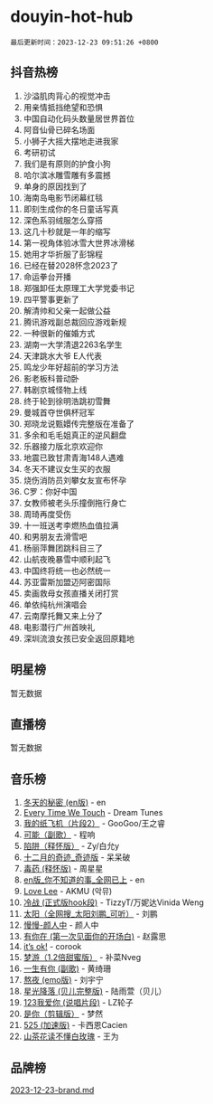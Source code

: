 # douyin-hot-hub

`最后更新时间：2023-12-23 09:51:26 +0800`

## 抖音热榜

1. 沙溢肌肉背心的视觉冲击
1. 用亲情抵挡绝望和恐惧
1. 中国自动化码头数量居世界首位
1. 阿音仙骨已碎名场面
1. 小狮子大摇大摆地走进我家
1. 考研初试
1. 我们是有原则的护食小狗
1. 哈尔滨冰雕雪雕有多震撼
1. 单身的原因找到了
1. 海南岛电影节闭幕红毯
1. 即刻生成你的冬日童话写真
1. 深色系羽绒服怎么穿搭
1. 这几十秒就是一年的缩写
1. 第一视角体验冰雪大世界冰滑梯
1. 她用才华折服了彭锦程
1. 已经在替2028怀念2023了
1. 命运拳台开播
1. 郑强卸任太原理工大学党委书记
1. 四平警事更新了
1. 解清帅和父亲一起做公益
1. 腾讯游戏副总裁回应游戏新规
1. 一种很新的催婚方式
1. 湖南一大学清退2263名学生
1. 天津跳水大爷 E人代表
1. 鸣龙少年好超前的学习方法
1. 影老板科普动卧
1. 韩剧京城怪物上线
1. 终于轮到徐明浩跳初雪舞
1. 曼城首夺世俱杯冠军
1. 郑晓龙说甄嬛传完整版在准备了
1. 多余和毛毛姐真正的逆风翻盘
1. 乐器接力版北京欢迎你
1. 地震已致甘肃青海148人遇难
1. 冬天不建议女生买的衣服
1. 烧伤消防员刘攀女友宣布怀孕
1. C罗：你好中国
1. 女教师被老头乐撞倒拖行身亡
1. 周琦再度受伤
1. 十一班送考李燃热血值拉满
1. 和男朋友去滑雪吧
1. 杨丽萍舞团跳科目三了
1. 山航夜晚暴雪中顺利起飞
1. 中国终将统一也必然统一
1. 苏亚雷斯加盟迈阿密国际
1. 卖画救母女孩直播关闭打赏
1. 单依纯杭州演唱会
1. 云南摩托舞又来上分了
1. 电影潜行广州首映礼
1. 深圳流浪女孩已安全返回原籍地

## 明星榜

暂无数据

## 直播榜

暂无数据

## 音乐榜

1. [冬天的秘密 (en版)](https://sf3-cdn-tos.douyinstatic.com/obj/tos-cn-ve-2774/okIuMHDdzyf3FjGK4Lphe1vfHcQaPIHAg0Z4CR) - en
1. [Every Time We Touch](https://sf3-cdn-tos.douyinstatic.com/obj/tos-cn-ve-2774/ogN6lUKQeBBfEVhIOMikG1CcJjugxk1tztZyhP) - Dream Tunes
1. [我的纸飞机（片段2）](https://sf6-cdn-tos.douyinstatic.com/obj/tos-cn-ve-2774/oM2ZrKcg2CD5AeRB2gkeXOFB1IxAGJdZPazYHf) - GooGoo/王之睿
1. [可能（副歌）](https://sf6-cdn-tos.douyinstatic.com/obj/tos-cn-ve-2774/cde1731888894259b333569393c2fb51) - 程响
1. [陷阱（释怀版）](https://sf6-cdn-tos.douyinstatic.com/obj/tos-cn-ve-2774/oE8C21LeZrzKLDFfQYgMzx4GAIHageG5IzayY7) - Zy/白允y
1. [十二月的奇迹_奇迹版](https://sf3-cdn-tos.douyinstatic.com/obj/tos-cn-ve-2774/oMslvA9FBzGMGHnyUuoiiUjtIAXfMz6tzwByW8) - 呆呆破
1. [毒药 (释怀版)](https://sf3-cdn-tos.douyinstatic.com/obj/tos-cn-ve-2774/oYILMEAzspdZBIzy4frJNB8ZHPHWAhiwowd4Ad) - 周星星
1. [en版_你不知道的事_全网已上](https://sf3-cdn-tos.douyinstatic.com/obj/tos-cn-ve-2774/o4QbYLDezHUtFyDKdF9XfmPhIewaqEQAggj6Cb) - en
1. [Love Lee](https://sf6-cdn-tos.douyinstatic.com/obj/tos-cn-ve-2774/o05GbkJGbCBTdDnMtB0fwOYgkeZp23vrWQDQBS) - AKMU (악뮤)
1. [冷战 (正式版hook段)](https://sf6-cdn-tos.douyinstatic.com/obj/tos-cn-ve-2774/oMuEoiBasWApEMVDgNiI8VAByNmwo5J0pyf8Yx) - TizzyT/万妮达Vinida Weng
1. [太阳（全网搜_太阳刘鹏_可听）](https://sf3-cdn-tos.douyinstatic.com/obj/tos-cn-ve-2774/ogWbyIQnlBFImVbeDocRdCIYtBHlbJXgfZMvgz) - 刘鹏
1. [慢慢-颜人中](https://sf6-cdn-tos.douyinstatic.com/obj/tos-cn-ve-2774/ocjHNfBXdBxQNC8ZGAeoLMFTUgtBg8bkExunDC) - 颜人中
1. [有你在 (第一次见面你的开场白)](https://sf3-cdn-tos.douyinstatic.com/obj/tos-cn-ve-2774/oAthrQ3ClJBfI57uBoFEgNDYtNCZ0TSYQQfxQ0) - 赵露思
1. [it’s ok!](https://sf3-cdn-tos.douyinstatic.com/obj/tos-cn-ve-2774/0fc4d0ee28444bd0ab76e8b7c0003f52) - corook
1. [梦游（1.2倍甜蜜版）](https://sf3-cdn-tos.douyinstatic.com/obj/tos-cn-ve-2774/o4gyAUm8hwufoEABmwVIiQtHsFuGzAEEWtNMzo) - 补菜Nveg
1. [一生有你 (副歌)](https://sf6-cdn-tos.douyinstatic.com/obj/tos-cn-ve-2774/o8xzM8HLaQzgMiJ96FKAWCenIuzkFpfClDdmeW) - 黄绮珊
1. [熬夜 (emo版)](https://sf3-cdn-tos.douyinstatic.com/obj/tos-cn-ve-2774/ocQZvZErLThAfNQOtBZ178gQDfCDFBL9iB5lvY) - 刘宇宁
1. [星光降落 (贝儿完整版)](https://sf6-cdn-tos.douyinstatic.com/obj/tos-cn-ve-2774/okwB9hAwyAtsFFkFBzAX1hOOfQuIoMNs0W2Mwr) - 陆雨萱（贝儿）
1. [123我爱你 (说唱片段)](https://sf6-cdn-tos.douyinstatic.com/obj/tos-cn-ve-2774/oYCWFpY0hL9kda0dQKIGDYeKYfQmAse0DgpDjz) - LZ轮子
1. [是你（剪辑版）](https://sf3-cdn-tos.douyinstatic.com/obj/tos-cn-ve-2774/46019dae783c4c969944217fe1cfafc4) - 梦然
1. [525 (加速版)](https://sf6-cdn-tos.douyinstatic.com/obj/tos-cn-ve-2774/oIfKCtqfDyP8Vc9FpAPgWMyezT6LnDT1abRwGg) - 卡西恩Cacien
1. [山茶花读不懂白玫瑰](https://sf3-cdn-tos.douyinstatic.com/obj/tos-cn-ve-2774/osfn8B7DktrRHEPJgPCfDbw7QDQEkwC16BxZg9) - 王为

## 品牌榜

[2023-12-23-brand.md](2023-12-23-brand.md)
